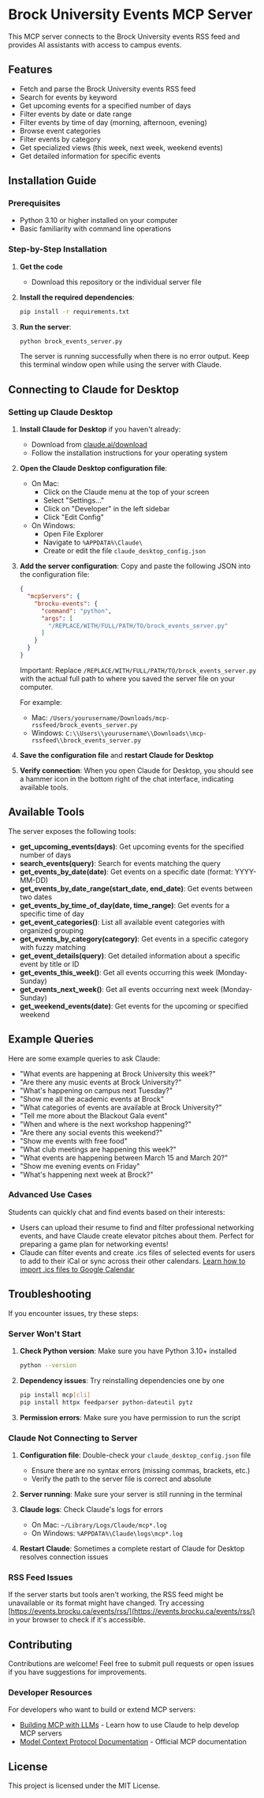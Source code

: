 # Brock University Events MCP Server

This MCP server connects to the Brock University events RSS feed and provides AI assistants with access to campus events.

## Features

- Fetch and parse the Brock University events RSS feed
- Search for events by keyword
- Get upcoming events for a specified number of days
- Filter events by date or date range
- Filter events by time of day (morning, afternoon, evening)
- Browse event categories
- Filter events by category
- Get specialized views (this week, next week, weekend events)
- Get detailed information for specific events

## Installation Guide

### Prerequisites
- Python 3.10 or higher installed on your computer
- Basic familiarity with command line operations

### Step-by-Step Installation

1. **Get the code**
   - Download this repository or the individual server file

2. **Install the required dependencies**:
   ```bash
   pip install -r requirements.txt
   ```

3. **Run the server**:
   ```bash
   python brock_events_server.py
   ```
   
   The server is running successfully when there is no error output. Keep this terminal window open while using the server with Claude.

## Connecting to Claude for Desktop

### Setting up Claude Desktop

1. **Install Claude for Desktop** if you haven't already:
   - Download from [claude.ai/download](https://claude.ai/download)
   - Follow the installation instructions for your operating system

2. **Open the Claude Desktop configuration file**:
   - On Mac: 
     - Click on the Claude menu at the top of your screen
     - Select "Settings..."
     - Click on "Developer" in the left sidebar
     - Click "Edit Config"
   - On Windows:
     - Open File Explorer
     - Navigate to `%APPDATA%\Claude\`
     - Create or edit the file `claude_desktop_config.json`

3. **Add the server configuration**:
   Copy and paste the following JSON into the configuration file:

   ```json
   {
     "mcpServers": {
       "brocku-events": {
         "command": "python",
         "args": [
           "/REPLACE/WITH/FULL/PATH/TO/brock_events_server.py"
         ]
       }
     }
   }
   ```

   Important: Replace `/REPLACE/WITH/FULL/PATH/TO/brock_events_server.py` with the actual full path to where you saved the server file on your computer.

   For example:
   - Mac: `/Users/yourusername/Downloads/mcp-rssfeed/brock_events_server.py`
   - Windows: `C:\\Users\\yourusername\\Downloads\\mcp-rssfeed\\brock_events_server.py`

4. **Save the configuration file** and **restart Claude for Desktop**

5. **Verify connection**: When you open Claude for Desktop, you should see a hammer icon in the bottom right of the chat interface, indicating available tools.

## Available Tools

The server exposes the following tools:

- **get_upcoming_events(days)**: Get upcoming events for the specified number of days
- **search_events(query)**: Search for events matching the query
- **get_events_by_date(date)**: Get events on a specific date (format: YYYY-MM-DD)
- **get_events_by_date_range(start_date, end_date)**: Get events between two dates
- **get_events_by_time_of_day(date, time_range)**: Get events for a specific time of day
- **get_event_categories()**: List all available event categories with organized grouping
- **get_events_by_category(category)**: Get events in a specific category with fuzzy matching
- **get_event_details(query)**: Get detailed information about a specific event by title or ID
- **get_events_this_week()**: Get all events occurring this week (Monday-Sunday)
- **get_events_next_week()**: Get all events occurring next week (Monday-Sunday)
- **get_weekend_events(date)**: Get events for the upcoming or specified weekend

## Example Queries

Here are some example queries to ask Claude:

- "What events are happening at Brock University this week?"
- "Are there any music events at Brock University?"
- "What's happening on campus next Tuesday?"
- "Show me all the academic events at Brock"
- "What categories of events are available at Brock University?"
- "Tell me more about the Blackout Gala event"
- "When and where is the next workshop happening?"
- "Are there any social events this weekend?"
- "Show me events with free food"
- "What club meetings are happening this week?"
- "What events are happening between March 15 and March 20?"
- "Show me evening events on Friday"
- "What's happening next week at Brock?"

### Advanced Use Cases

Students can quickly chat and find events based on their interests:

- Users can upload their resume to find and filter professional networking events, and have Claude create elevator pitches about them. Perfect for preparing a game plan for networking events!
- Claude can filter events and create .ics files of selected events for users to add to their iCal or sync across their other calendars. [Learn how to import .ics files to Google Calendar](https://support.google.com/calendar/answer/37118?hl=en&co=GENIE.Platform%3DDesktop)

## Troubleshooting

If you encounter issues, try these steps:

### Server Won't Start
1. **Check Python version**: Make sure you have Python 3.10+ installed
   ```bash
   python --version
   ```

2. **Dependency issues**: Try reinstalling dependencies one by one
   ```bash
   pip install mcp[cli]
   pip install httpx feedparser python-dateutil pytz
   ```

3. **Permission errors**: Make sure you have permission to run the script

### Claude Not Connecting to Server
1. **Configuration file**: Double-check your `claude_desktop_config.json` file
   - Ensure there are no syntax errors (missing commas, brackets, etc.)
   - Verify the path to the server file is correct and absolute

2. **Server running**: Make sure your server is still running in the terminal

3. **Claude logs**: Check Claude's logs for errors
   - On Mac: `~/Library/Logs/Claude/mcp*.log`
   - On Windows: `%APPDATA%\Claude\logs\mcp*.log`

4. **Restart Claude**: Sometimes a complete restart of Claude for Desktop resolves connection issues

### RSS Feed Issues
If the server starts but tools aren't working, the RSS feed might be unavailable or its format might have changed. Try accessing [https://events.brocku.ca/events/rss/](https://events.brocku.ca/events/rss/) in your browser to check if it's accessible.

## Contributing

Contributions are welcome! Feel free to submit pull requests or open issues if you have suggestions for improvements.

### Developer Resources

For developers who want to build or extend MCP servers:
- [Building MCP with LLMs](https://modelcontextprotocol.io/tutorials/building-mcp-with-llms) - Learn how to use Claude to help develop MCP servers
- [Model Context Protocol Documentation](https://modelcontextprotocol.io/docs/concepts/architecture) - Official MCP documentation

## License

This project is licensed under the MIT License.